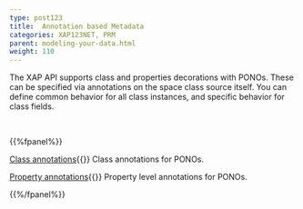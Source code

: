 ```yaml
---
type: post123
title:  Annotation based Metadata
categories: XAP123NET, PRM
parent: modeling-your-data.html
weight: 110
---
```



The XAP API supports class  and properties decorations with PONOs. These can be specified via annotations on the space class source itself. You can define common behavior for all class instances, and specific behavior for class fields.

<br>

{{%fpanel%}}

[Class annotations](./pono-class-annotations.html){{<wbr>}}
Class annotations for PONOs.

[Property annotations](./pono-attribute-annotations.html){{<wbr>}}
Property level annotations for PONOs.

{{%/fpanel%}}
